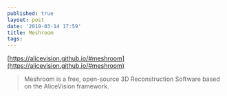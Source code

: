 ```yaml
---
published: true
layout: post
date: '2019-03-14 17:59'
title: Meshroom
tags: 
---
```

[https://alicevision.github.io/#meshroom](https://alicevision.github.io/#meshroom)

> Meshroom is a free, open-source 3D Reconstruction Software based on the AliceVision framework.
